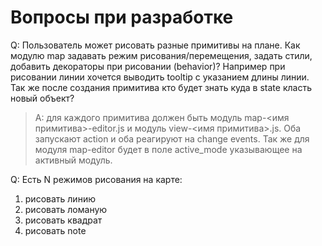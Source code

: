 # Вопросы при разработке

Q: Пользователь может рисовать разные примитивы на плане. Как модулю map задавать режим рисования/перемещения, задать стили, добавить декораторы при рисовании (behavior)? Например при рисовании линии хочется выводить tooltip с указанием длины линии. Так же после создания примитива кто будет знать куда в state класть новый объект?
>A: для каждого примитива должен быть модуль map-<имя примитива>-editor.js и модуль view-<имя примитива>.js. Оба запускают action и оба реагируют на change events. Так же для модуля map-editor будет в поле active_mode указывающее на активный модуль.


Q: Есть N режимов рисования на карте: 

1. рисовать линию
2. рисовать ломаную
3. рисовать квадрат
4. рисовать note






 